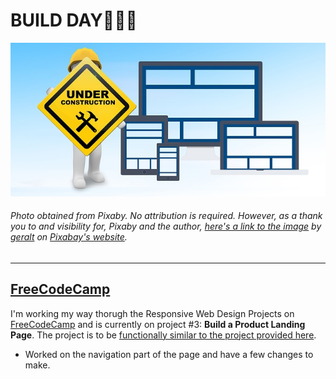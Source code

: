 # BUILD DAY:tada::balloon::boom:
![Website Under Construction Sign](img/maintenance.jpg)
###### Photo obtained from Pixaby. No attribution is required. However, as a thank you to and visibility for, Pixaby and the author, [here's a link to the image](https://pixabay.com/illustrations/maintenance-under-construction-2422171/) by [geralt](https://pixabay.com/users/geralt-9301/) on [Pixabay's website](https://pixabay.com/).
<hr>

## [FreeCodeCamp](https://freecodecamp.org)
I'm working my way thorugh the Responsive Web Design Projects on [FreeCodeCamp](https://freecodecamp.org) and is currently on project #3: **Build a Product Landing Page**. The project is to be [functionally similar to the project provided here](https://codepen.io/freeCodeCamp/full/RKRbwL).
* Worked on the navigation part of the page and have a few changes to make.
